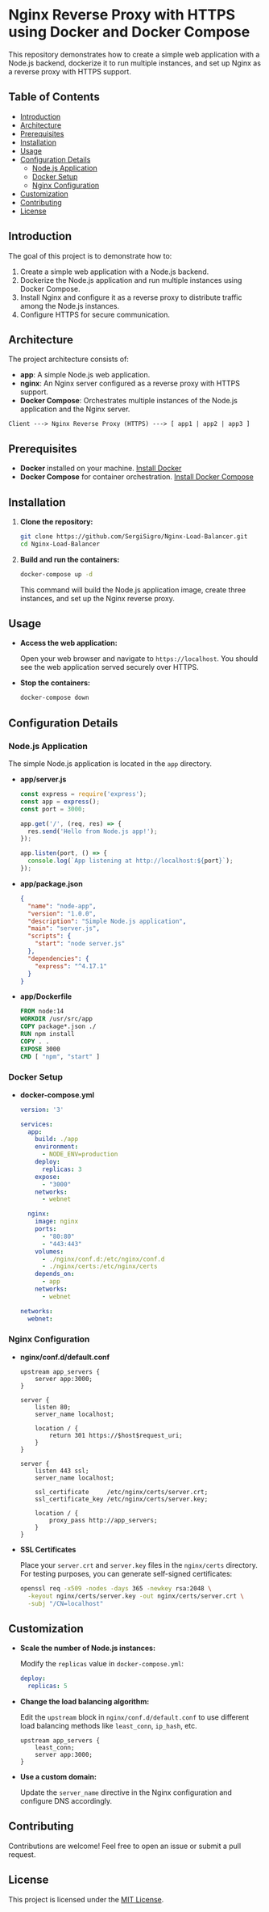 # Nginx Reverse Proxy with HTTPS using Docker and Docker Compose

This repository demonstrates how to create a simple web application with a Node.js backend, dockerize it to run multiple instances, and set up Nginx as a reverse proxy with HTTPS support.

## Table of Contents

- [Introduction](#introduction)
- [Architecture](#architecture)
- [Prerequisites](#prerequisites)
- [Installation](#installation)
- [Usage](#usage)
- [Configuration Details](#configuration-details)
  - [Node.js Application](#nodejs-application)
  - [Docker Setup](#docker-setup)
  - [Nginx Configuration](#nginx-configuration)
- [Customization](#customization)
- [Contributing](#contributing)
- [License](#license)

## Introduction

The goal of this project is to demonstrate how to:

1. Create a simple web application with a Node.js backend.
2. Dockerize the Node.js application and run multiple instances using Docker Compose.
3. Install Nginx and configure it as a reverse proxy to distribute traffic among the Node.js instances.
4. Configure HTTPS for secure communication.

## Architecture

The project architecture consists of:

- **app**: A simple Node.js web application.
- **nginx**: An Nginx server configured as a reverse proxy with HTTPS support.
- **Docker Compose**: Orchestrates multiple instances of the Node.js application and the Nginx server.

```
Client ---> Nginx Reverse Proxy (HTTPS) ---> [ app1 | app2 | app3 ]
```

## Prerequisites

- **Docker** installed on your machine. [Install Docker](https://docs.docker.com/get-docker/)
- **Docker Compose** for container orchestration. [Install Docker Compose](https://docs.docker.com/compose/install/)

## Installation

1. **Clone the repository:**

   ```bash
   git clone https://github.com/SergiSigro/Nginx-Load-Balancer.git
   cd Nginx-Load-Balancer
   ```

2. **Build and run the containers:**

   ```bash
   docker-compose up -d
   ```

   This command will build the Node.js application image, create three instances, and set up the Nginx reverse proxy.

## Usage

- **Access the web application:**

  Open your web browser and navigate to `https://localhost`. You should see the web application served securely over HTTPS.

- **Stop the containers:**

  ```bash
  docker-compose down
  ```

## Configuration Details

### Node.js Application

The simple Node.js application is located in the `app` directory.

- **app/server.js**

  ```javascript
  const express = require('express');
  const app = express();
  const port = 3000;

  app.get('/', (req, res) => {
    res.send('Hello from Node.js app!');
  });

  app.listen(port, () => {
    console.log(`App listening at http://localhost:${port}`);
  });
  ```

- **app/package.json**

  ```json
  {
    "name": "node-app",
    "version": "1.0.0",
    "description": "Simple Node.js application",
    "main": "server.js",
    "scripts": {
      "start": "node server.js"
    },
    "dependencies": {
      "express": "^4.17.1"
    }
  }
  ```

- **app/Dockerfile**

  ```dockerfile
  FROM node:14
  WORKDIR /usr/src/app
  COPY package*.json ./
  RUN npm install
  COPY . .
  EXPOSE 3000
  CMD [ "npm", "start" ]
  ```

### Docker Setup

- **docker-compose.yml**

  ```yaml
  version: '3'

  services:
    app:
      build: ./app
      environment:
        - NODE_ENV=production
      deploy:
        replicas: 3
      expose:
        - "3000"
      networks:
        - webnet

    nginx:
      image: nginx
      ports:
        - "80:80"
        - "443:443"
      volumes:
        - ./nginx/conf.d:/etc/nginx/conf.d
        - ./nginx/certs:/etc/nginx/certs
      depends_on:
        - app
      networks:
        - webnet

  networks:
    webnet:
  ```

### Nginx Configuration

- **nginx/conf.d/default.conf**

  ```nginx
  upstream app_servers {
      server app:3000;
  }

  server {
      listen 80;
      server_name localhost;

      location / {
          return 301 https://$host$request_uri;
      }
  }

  server {
      listen 443 ssl;
      server_name localhost;

      ssl_certificate     /etc/nginx/certs/server.crt;
      ssl_certificate_key /etc/nginx/certs/server.key;

      location / {
          proxy_pass http://app_servers;
      }
  }
  ```

- **SSL Certificates**

  Place your `server.crt` and `server.key` files in the `nginx/certs` directory. For testing purposes, you can generate self-signed certificates:

  ```bash
  openssl req -x509 -nodes -days 365 -newkey rsa:2048 \
    -keyout nginx/certs/server.key -out nginx/certs/server.crt \
    -subj "/CN=localhost"
  ```

## Customization

- **Scale the number of Node.js instances:**

  Modify the `replicas` value in `docker-compose.yml`:

  ```yaml
  deploy:
    replicas: 5
  ```

- **Change the load balancing algorithm:**

  Edit the `upstream` block in `nginx/conf.d/default.conf` to use different load balancing methods like `least_conn`, `ip_hash`, etc.

  ```nginx
  upstream app_servers {
      least_conn;
      server app:3000;
  }
  ```

- **Use a custom domain:**

  Update the `server_name` directive in the Nginx configuration and configure DNS accordingly.

## Contributing

Contributions are welcome! Feel free to open an issue or submit a pull request.

## License

This project is licensed under the [MIT License](LICENSE).
